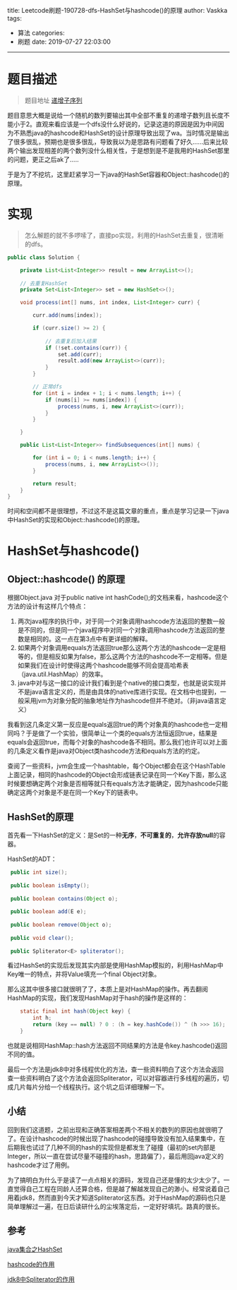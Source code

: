title: Leetcode刷题-190728-dfs-HashSet与hashcode()的原理
author: Vaskka
tags:
  - 算法
categories:
  - 刷题
date: 2019-07-27 22:03:00
---
# 题目描述

> 题目地址 [递增子序列](https://leetcode-cn.com/problems/increasing-subsequences)

题目意思大概是说给一个随机的数列要输出其中全部不重复的递增子数列且长度不能小于2。直观来看应该是一个dfs没什么好说的，记录这道的原因是因为中间因为不熟悉java的hashcode和HashSet的设计原理导致出现了wa。当时情况是输出了很多很乱，预期也是很多很乱，导致我以为是思路有问题看了好久......后来比较两个输出发现相差的两个数列没什么相关性，于是想到是不是我用的HashSet那里的问题，更正之后ak了.....

于是为了不挖坑，这里赶紧学习一下java的HashSet容器和Object::hashcode()的原理。


# 实现

> 怎么解题的就不多啰嗦了，直接po实现，利用的HashSet去重复，很清晰的dfs。

```java
public class Solution {

    private List<List<Integer>> result = new ArrayList<>();
	
    // 去重复HashSet
    private Set<List<Integer>> set = new HashSet<>();

    void process(int[] nums, int index, List<Integer> curr) {

        curr.add(nums[index]);

        if (curr.size() >= 2) {
			
            // 去重复后加入结果
            if (!set.contains(curr)) {
                set.add(curr);
                result.add(new ArrayList<>(curr));
            }
        }

		// 正常dfs
        for (int i = index + 1; i < nums.length; i++) {
            if (nums[i] >= nums[index]) {
                process(nums, i, new ArrayList<>(curr));
            }
        }

    }

    public List<List<Integer>> findSubsequences(int[] nums) {

        for (int i = 0; i < nums.length; i++) {
            process(nums, i, new ArrayList<>());
        }

        return result;
    }
}
```

时间和空间都不是很理想，不过这不是这篇文章的重点，重点是学习记录一下java中HashSet的实现和Object::hashcode()的原理。

# HashSet与hashcode()


## Object::hashcode() 的原理

根据Object.java 对于public native int hashCode();的文档来看，hashcode这个方法的设计有这样几个特点：

1. 两次java程序的执行中，对于同一个对象调用hashcode方法返回的整数一般是不同的，但是同一个java程序中对同一个对象调用hashcode方法返回的整数是相同的。这一点在第3点中有更详细的解释。
2. 如果两个对象调用equals方法返回true那么这两个方法的hashcode一定是相等的，但是相反如果为false，那么这两个方法的hashcode不一定相等。但是如果我们在设计时使得这两个hashcode能够不同会提高哈希表（java.util.HashMap）的效率。
3. java中对与这一接口的设计我们看到是个native的接口类型，也就是说实现并不是java语言定义的，而是由具体的native库进行实现。在文档中也提到，一般采用jvm为对象分配的抽象地址作为hashcode但并不绝对。（非java语言定义）

我看到这几条定义第一反应是equals返回true的两个对象真的hashcode也一定相同吗？于是做了一个实验，很简单让一个类的equals方法恒返回true，结果是equals会返回true，而每个对象的hashcode各不相同。那么我们也许可以对上面的几条定义看作是java对Object类hashcode方法和equals方法的约定。

查阅了一些资料，jvm会生成一个hashtable，每个Object都会在这个HashTable上面记录，相同的hashcode的Object会形成链表记录在同一个Key下面，那么这时候要想确定两个对象是否相等就只有equals方法才能确定，因为hashcode只能确定这两个对象是不是在同一个Key下的链表中。

## HashSet的原理

首先看一下HashSet的定义：是Set的一种**无序**，**不可重复的**，**允许存放null**的容器。

HashSet的ADT：

```java
 public int size();
 
 public boolean isEmpty();
 
 public boolean contains(Object o);
 
 public boolean add(E e);
 
 public boolean remove(Object o);
 
 public void clear();
 
 public Spliterator<E> spliterator();
```

看过HashSet的实现后发现其实内部是使用HashMap模拟的，利用HashMap中Key唯一的特点，并将Value填充一个final Object对象。

那么这其中很多接口就很明了了，本质上是对HashMap的操作。再去翻阅HashMap的实现，我们发现HashMap对于hash的操作是这样的：
```java
    static final int hash(Object key) {
        int h;
        return (key == null) ? 0 : (h = key.hashCode()) ^ (h >>> 16);
    }
```
也就是说相同HashMap::hash方法返回不同结果的方法是令key.hashcode()返回不同的值。

最后一个方法是jdk8中对多线程优化的方法，查一些资料明白了这个方法会返回查一些资料明白了这个方法会返回Spliterator，可以对容器进行多线程的遍历，切成几片每片分给一个线程执行。这个坑之后详细理解一下。

## 小结

回到我们这道题，之前出现和正确答案相差两个不相关的数列的原因也就很明了了。在设计hashcode的时候出现了hashcode的碰撞导致没有加入结果集中，在后期我也试过了几种不同的hash的实现但是都发生了碰撞（最初的set内部是Integer，所以一直在尝试尽量不碰撞的hash，思路偏了），最后用回java定义的hashcode才过了用例。

为了搞明白为什么于是读了一点点相关的源码，发现自己还是懂的太少太少了。一直觉得自己工程在同龄人还算合格，但是越了解越发现自己的渺小。经常说着自己用着jdk8，然而直到今天才知道Spliterator这东西。对于HashMap的源码也只是简单理解过一遍，在日后读研什么的尘埃落定后，一定好好填坑。路真的很长。

## 参考

[java集合之HashSet](https://www.cnblogs.com/zwbg/p/5906542.html)

[hashcode的作用](https://blog.csdn.net/chinayuan/article/details/3345559)

[jdk8中Spliterator的作用](https://www.cnblogs.com/nevermorewang/p/9368431.html)